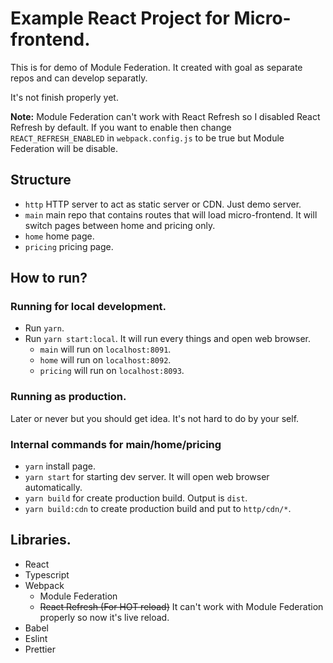 # Example React Project for Micro-frontend.
This is for demo of Module Federation. It created with goal as separate repos and can develop separatly.

It's not finish properly yet.

**Note:** Module Federation can't work with React Refresh so I disabled React Refresh by default. If you want to enable then change `REACT_REFRESH_ENABLED` in `webpack.config.js` to be true but Module Federation will be disable.

## Structure
- `http` HTTP server to act as static server or CDN. Just demo server.
- `main` main repo that contains routes that will load micro-frontend. It will switch pages between home and pricing only.
- `home` home page.
- `pricing` pricing page.

## How to run?
### Running for local development.
- Run `yarn`.
- Run `yarn start:local`. It will run every things and open web browser.
  - `main` will run on `localhost:8091`.
  - `home` will run on `localhost:8092`.
  - `pricing` will run on `localhost:8093`.

### Running as production.
Later or never but you should get idea. It's not hard to do by your self.

### Internal commands for main/home/pricing
- `yarn` install page.
- `yarn start` for starting dev server. It will open web browser automatically.
- `yarn build` for create production build. Output is `dist`.
- `yarn build:cdn` to create production build and put to `http/cdn/*`.

## Libraries.
- React
- Typescript
- Webpack
  - Module Federation
  - ~~React Refresh (For HOT reload)~~ It can't work with Module Federation properly so now it's live reload.
- Babel
- Eslint
- Prettier
